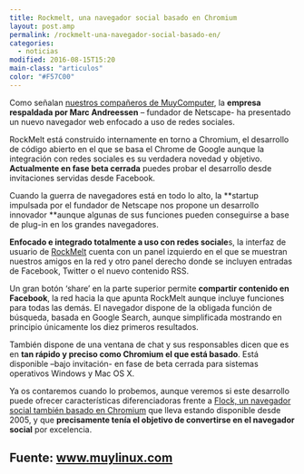 ```yaml
---
title: Rockmelt, una navegador social basado en Chromium
layout: post.amp
permalink: /rockmelt-una-navegador-social-basado-en/
categories:
  - noticias
modified: 2016-08-15T15:20
main-class: "articulos"
color: "#F57C00"
---
```


Como señalan [nuestros compañeros de MuyComputer][1], la **empresa respaldada por Marc Andreessen** – fundador de Netscape- ha presentado un nuevo navegador web enfocado a uso de redes sociales.

<figure>
    <amp-img on="tap:lightbox1" role="button" tabindex="0" layout="responsive" title="Rockmelt" src="http://www.muylinux.com/assets/img/2010/11/Rockmelt-500x391.jpg" alt="" height="391" width="500"></amp-img>
</figure>

RockMelt está construido internamente en torno a Chromium, el desarrollo de código abierto en el que se basa el Chrome de Google aunque la integración con redes sociales es su verdadera novedad y objetivo. **Actualmente en fase beta cerrada** puedes probar el desarrollo desde invitaciones servidas desde Facebook.

Cuando la guerra de navegadores está en todo lo alto, la&nbsp;**startup impulsada por el fundador de Netscape nos propone un desarrollo innovador **aunque algunas de sus funciones pueden conseguirse a base de plug-in en los grandes navegadores.

**Enfocado e integrado totalmente a uso con redes sociale**s, la interfaz de usuario de&nbsp;<a href="http://www.rockmelt.com/" target="_blank">RockMelt</a> cuenta con un panel izquierdo en el que se muestran nuestros amigos en la red y otro panel derecho donde se incluyen entradas de Facebook, Twitter o el nuevo contenido RSS.

Un gran botón ‘share’ en la parte superior permite&nbsp;**compartir contenido en Facebook**, la red hacia la que apunta RockMelt aunque incluye funciones para todas las demás. El navegador dispone de la obligada función de búsqueda, basada en Google Search, aunque simplificada mostrando en principio únicamente los diez primeros resultados.

También dispone de una ventana de chat y sus responsables dicen que es en&nbsp;**tan rápido y preciso como Chromium el que está basado**. Está disponible –bajo invitación- en fase de beta cerrada para sistemas operativos Windows y Mac OS X.

Ya os contaremos cuando lo probemos, aunque veremos si este desarrollo puede ofrecer características diferenciadoras frente a [Flock, un navegador social también basado en Chromium][3] que lleva estando disponible desde 2005, y que **precisamente tenía el objetivo de convertirse en el navegador social** por excelencia.

## Fuente: <a href="http://www.muylinux.com" target="_blank">www.muylinux.com</a> 

 [1]: http://www.muycomputer.com/Actualidad/Noticias/RockMelt-el-navegador-social/_wE9ERk2XxDC0g_DH3CC9QUuuHsX3wKj1cQZyau99m55NwZa46YIwMNsMxvxMpWok
 [2]: http://www.muylinux.com/assets/img/2010/11/Rockmelt.jpg
 [3]: http://www.muylinux.com/2010/06/16/flock-cambia-de-novia-antes-firefox-ahora-chromium
